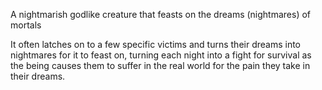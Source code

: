A nightmarish godlike creature that feasts on the dreams (nightmares) of mortals

It often latches on to a few specific victims and turns their dreams into nightmares for it to feast on, turning each night into a fight for survival as the being causes them to suffer in the real world for the pain they take in their dreams.